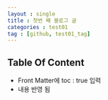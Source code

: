 ```yaml
---
layout : single
title : 첫번 째 블로그 글
categories : test01
tag : [github, test01_tag]
---
```


## Table Of Content
* Front Matter에 toc : true 입력
* 내용 반영 됨